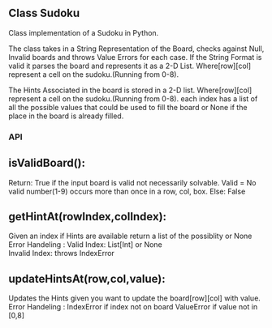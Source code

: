 ## Class Sudoku
Class implementation of a Sudoku in Python.

The class takes in a String Representation of the Board, checks against Null, Invalid boards and throws Value Errors for each case. If the String Format is valid it parses the board and represents it as a 2-D List. Where[row][col] represent a cell on the sudoku.(Running from 0-8).


The Hints Associated in the board is stored in a 2-D list. Where[row][col] represent a cell on the sudoku.(Running from 0-8).
each index has a list of all the possible values that could be used to fill the board or None if the place in the board is already filled.



### API


## isValidBoard():
Return:  True if the input board is valid not necessarily solvable. 
         Valid = No valid number(1-9) occurs more than once in a row, col, box.
         Else: False

## getHintAt(rowIndex,colIndex):
Given an index if Hints are available return a list of the possiblity or None
Error Handeling  : Valid Index: List[Int] or None     
                   Invalid Index: throws IndexError
         
 ## updateHintsAt(row,col,value):
  Updates the Hints given you want to update the board[row][col] with value.
  Error Handeling  :  IndexError if index not on board
                      ValueError if value not in [0,8]
 
